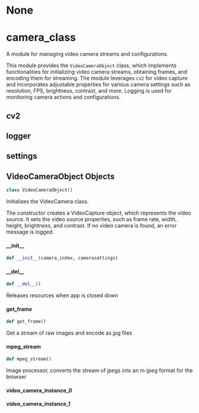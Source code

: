 # None

<a id="camera_class"></a>

# camera\_class

A module for managing video camera streams and configurations.

This module provides the `VideoCameraObject` class, which implements functionalities for initializing video
camera streams, obtaining frames, and encoding them for streaming. The module leverages `cv2` for video
capture and incorporates adjustable properties for various camera settings such as resolution, FPS,
brightness, contrast, and more. Logging is used for monitoring camera actions and configurations.

<a id="camera_class.cv2"></a>

## cv2

<a id="camera_class.logger"></a>

## logger

<a id="camera_class.settings"></a>

## settings

<a id="camera_class.VideoCameraObject"></a>

## VideoCameraObject Objects

```python
class VideoCameraObject()
```

Initializes the VideoCamera class.

The constructor creates a VideoCapture object, which represents the video source. It sets the video source
properties, such as frame rate, width, height, brightness, and contrast. If no video camera is found, an
error message is logged.

<a id="camera_class.VideoCameraObject.__init__"></a>

#### \_\_init\_\_

```python
def __init__(camera_index, camerasettings)
```

<a id="camera_class.VideoCameraObject.__del__"></a>

#### \_\_del\_\_

```python
def __del__()
```

Releases resources when app is closed down

<a id="camera_class.VideoCameraObject.get_frame"></a>

#### get\_frame

```python
def get_frame()
```

Get a stream of raw images and encode as jpg files

<a id="camera_class.VideoCameraObject.mpeg_stream"></a>

#### mpeg\_stream

```python
def mpeg_stream()
```

Image processor, converts the stream of jpegs into an m-jpeg format for the browser

<a id="camera_class.video_camera_instance_0"></a>

#### video\_camera\_instance\_0

<a id="camera_class.video_camera_instance_1"></a>

#### video\_camera\_instance\_1

